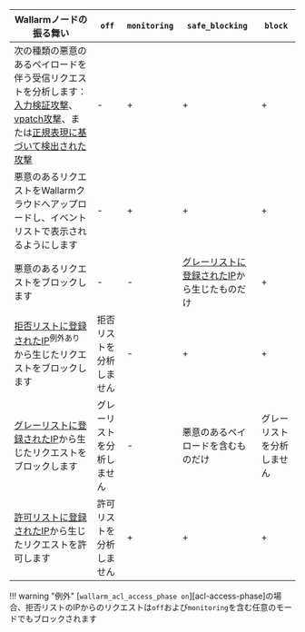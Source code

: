 | Wallarmノードの振る舞い | `off` | `monitoring` | `safe_blocking` |`block` |
| -------- | - | - | - | -|
| 次の種類の悪意のあるペイロードを伴う受信リクエストを分析します： [入力検証攻撃](../about-wallarm/protecting-against-attacks.md#input-validation-attacks)、 [vpatch攻撃](../user-guides/rules/vpatch-rule.md)、または[正規表現に基づいて検出された攻撃](../user-guides/rules/regex-rule.md) | - | + | + | + |
| 悪意のあるリクエストをWallarmクラウドへアップロードし、イベントリストで表示されるようにします | - | + | + | + |
| 悪意のあるリクエストをブロックします | - | - | [グレーリストに登録されたIP](../user-guides/ip-lists/graylist.md)から生じたものだけ | + |
| [拒否リストに登録されたIP](../user-guides/ip-lists/denylist.md)<sup>例外あり</sup>から生じたリクエストをブロックします | 拒否リストを分析しません | - | + | + |
| [グレーリストに登録されたIP](../user-guides/ip-lists/graylist.md)から生じたリクエストをブロックします | グレーリストを分析しません | - | 悪意のあるペイロードを含むものだけ | グレーリストを分析しません |
| [許可リストに登録されたIP](../user-guides/ip-lists/allowlist.md)から生じたリクエストを許可します | 許可リストを分析しません | + | + | + |

!!! warning "例外"
    [`wallarm_acl_access_phase on`][acl-access-phase]の場合、拒否リストのIPからのリクエストは`off`および`monitoring`を含む任意のモードでもブロックされます